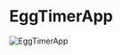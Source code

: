 # EggTimerApp

![EggTimerApp](https://user-images.githubusercontent.com/111570883/201494838-f8932fe0-d543-4ccc-b1a9-316562833762.png)

